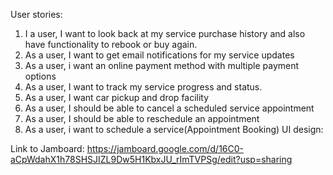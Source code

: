 
User stories:
1.	I a user, I want to look back at my service purchase history and also have functionality to rebook or buy again.
2.	As a user, I want to get email notifications for my service updates
3.	As a user, i want an online payment method with multiple payment options
4.	As a user, I want to track my service progress and status.
5.	As a user, I want car pickup and drop facility
6.	As a user, I should be able to cancel a scheduled service appointment
7.	As a user, I should be able to reschedule an appointment
8.	As a user, i want to schedule a service(Appointment Booking)
UI design:
   
 
 
 

Link to Jamboard:
https://jamboard.google.com/d/16C0-aCpWdahX1h78SHSJIZL9Dw5H1KbxJU_rImTVPSg/edit?usp=sharing
